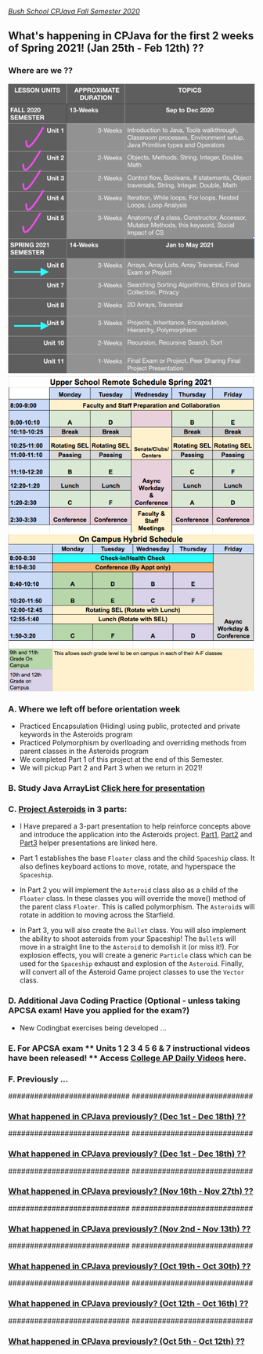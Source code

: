 [_Bush School CPJava Fall Semester 2020_](https://chandrunarayan.github.io/cpjava/)

## What's happening in CPJava for the first 2 weeks of Spring 2021! (Jan 25th - Feb 12th) ??

### Where are we ??
![alt text][wearehere]
![alt text](BSDS_R.png)
![alt text](BSDS_H.png)

### A. Where we left off before orientation week
* Practiced Encapsulation (Hiding) using public, protected and private keywords in the Asteroids program
* Practiced Polymorphism by overlloading and overriding methods from parent classes in the Asteroids program
* We completed Part 1 of this project at the end of this Semester.
* We will pickup Part 2 and Part 3 when we return in 2021!  

### B. Study Java ArrayList [Click here for presentation](https://docs.google.com/presentation/d/1cnaJQR97NmguD3ZGeLL-Rum8TVj_qA0wHxEyVr37K9s/edit#slide=id.p1)

### C. [Project Asteroids](https://chandrunarayan.github.io/sketches/AsteroidsVariableDemo/) in 3 parts:

* I Have prepared a 3-part presentation to help reinforce concepts above and introduce the application into the Asteroids project.  [Part1](https://docs.google.com/presentation/d/1HfHQTei9qgkBEBhNqUKqmAc6g2V3x8FDprajTp5IZuE/edit?usp=sharing), [Part2](https://docs.google.com/presentation/d/1pPeUvTAbIjtZYvfQIv54BDuunra8H6imO654amT6NI4/edit?usp=sharing) and [Part3](https://docs.google.com/presentation/d/1eSpNZiI6WjTBA4Jn_s_0pSicocsRXhOUnGaTOms80CM/edit?usp=sharing) helper presentations are linked here.
* Part 1 establishes the base `Floater` class and the child `Spaceship` class. It also defines keyboard actions to move, rotate, and hyperspace the `Spaceship`. 
* In Part 2 you will implement the `Asteroid` class also as a child of the `Floater` class. In these classes you will override the move() method of the parent class `Floater`. This is called polymorphism. The `Asteroid`s will rotate in addition to moving across the Starfield. 

* In Part 3, you will also create the `Bullet` class. You will also implement the ability to shoot asteroids from your Spaceship! The `Bullet`s will move in a straight line to the `Asteroid` to demolish it (or miss it!). For explosion effects, you will create a generic `Particle` class which can be used for the `Spaceship` exhaust and explosion of the `Asteroid`. Finally, will convert all of the Asteroid Game project classes to use the `Vector` class.


### D. Additional Java Coding Practice (Optional - unless taking APCSA exam! Have you applied for the exam?)
* New Codingbat exercises being developed ...

### E. For APCSA exam ** Units 1 2 3 4 5 6 & 7 instructional videos have been released! ** Access [College AP Daily Videos](https://apcentral.collegeboard.org/learning-development/ap-classroom/ap-daily) here. 

### F. Previously ...
############################
############################

### [What happened in CPJava previously? (Dec 1st - Dec 18th) ??](weekofjan4)

############################
############################

### [What happened in CPJava previously? (Dec 1st - Dec 18th) ??](weekofdec1)

############################
############################

### [What happened in CPJava previously? (Nov 16th - Nov 27th) ??](weekofnov16)

############################
############################

### [What happened in CPJava previously? (Nov 2nd - Nov 13th) ??](weekofnov2)

############################
############################

### [What happened in CPJava previously? (Oct 19th - Oct 30th) ??](weekofoct19)

############################
############################

### [What happened in CPJava previously? (Oct 12th - Oct 16th) ??](weekofoct12)

############################
############################

### [What happened in CPJava previously? (Oct 5th - Oct 12th) ??](weekofoct5)

[wearehere]: wearehere.png "wearehere"
[timeremaining]: remaining.png "timeremaining"